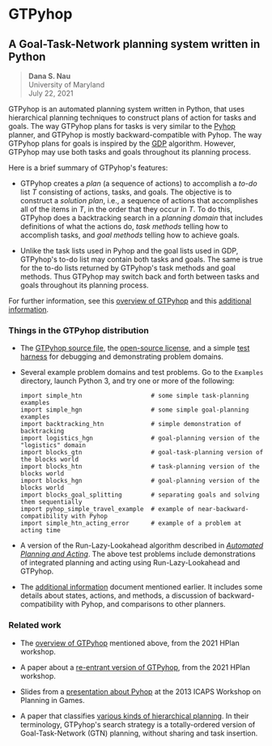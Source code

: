 # GTPyhop

## A Goal-Task-Network planning system written in Python

> **Dana S. Nau**  
> University of Maryland  
> July 22, 2021

GTPyhop is an automated planning system written in Python, that uses hierarchical planning techniques to construct plans of action for tasks and goals. The way GTPyhop plans for tasks is very similar to the [Pyhop](https://bitbucket.org/dananau/pyhop/) planner, and GTPyhop is mostly backward-compatible with Pyhop. The way GTPyhop plans for goals is inspired by the [GDP](https://www.cs.umd.edu/~nau/papers/shivashankar2012hierarchical.pdf) algorithm. However, GTPyhop may use both tasks and goals throughout its planning process.

Here is a brief summary of GTPyhop's features:

- GTPyhop creates a _plan_ (a sequence of actions) to accomplish a _to-do_ list _T_ consisting of actions, tasks, and goals. The objective is to construct a _solution plan_, i.e., a sequence of actions that accomplishes all of the items in _T_, in the order that they occur in _T_. To do this, GTPyhop does a backtracking search in a _planning domain_ that includes definitions of what the actions do, _task methods_
  telling how to accomplish tasks, and _goal methods_ telling how to achieve goals.

- Unlike the task lists used in Pyhop and the goal lists used in GDP, GTPyhop's to-do list may contain both tasks and goals. The same is true for the to-do lists returned by GTPyhop's task methods and goal methods. Thus GTPyhop may switch back and forth between tasks and goals throughout its planning process.

For further information, see this [overview of GTPyhop](http://www.cs.umd.edu/~nau/papers/nau2021gtpyhop.pdf) and this [additional information](additional_information.md).

### Things in the GTPyhop distribution

- The [GTPyhop source file](gtpyhop.py), the [open-source license](LICENSE.txt), and a simple [test harness](test_harness.py) for debugging and demonstrating problem domains.

- Several example problem domains and test problems. Go to the `Examples` directory, launch Python 3, and try one or more of the following:

      import simple_htn                   # some simple task-planning examples
      import simple_hgn                   # some simple goal-planning examples
      import backtracking_htn             # simple demonstration of backtracking
      import logistics_hgn                # goal-planning version of the "logistics" domain
      import blocks_gtn                   # goal-task-planning version of the blocks world
      import blocks_htn                   # task-planning version of the blocks world
      import blocks_hgn                   # goal-planning version of the blocks world
      import blocks_goal_splitting        # separating goals and solving them sequentially
      import pyhop_simple_travel_example  # example of near-backward-compatibility with Pyhop
      import simple_htn_acting_error      # example of a problem at acting time

- A version of the Run-Lazy-Lookahead algorithm described in [_Automated Planning and Acting_](http://www.laas.fr/planning). The above test problems include demonstrations of integrated planning and acting using Run-Lazy-Lookahead and GTPyhop.

- The [additional information](additional_information.md) document mentioned earlier. It includes some details about states, actions, and methods, a discussion of backward-compatibility with Pyhop, and comparisons to other planners.

### Related work

<!--
[This paper](#Ban21) describes a re-entrant version of GTPyhop that has some advantages for integrating acting and planning (e.g., it overcomes the problem demonstrated in the `simple_htn_acting_error` file above.
-->

- The [overview of GTPyhop](http://www.cs.umd.edu/~nau/papers/nau2021gtpyhop.pdf) mentioned above, from the 2021 HPlan workshop.

- A paper about a [re-entrant version of GTPyhop](http://www.cs.umd.edu/~nau/papers/bansod2021integrating.pdf), from the 2021 HPlan workshop.

- Slides from a [presentation about Pyhop](http://www.cs.umd.edu/~nau/papers/nau2013game.pdf) at the 2013 ICAPS Workshop on Planning in Games.

- A paper that classifies [various kinds of hierarchical planning](https://www.ijcai.org/Abstract/16/429). In their terminology, GTPyhop's search strategy is a totally-ordered version of Goal-Task-Network (GTN) planning, without sharing and task insertion.
